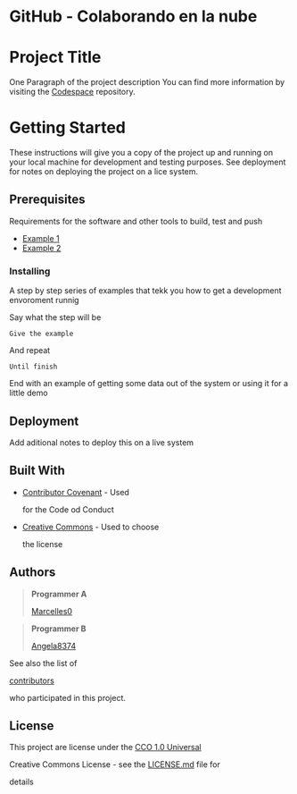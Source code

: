 # GitHub - Colaborando en la nube


# Project Title

One Paragraph of the project description
You can find more information by visiting the [Codespace](https://codespaceacademy.com) repository.

# Getting Started

These instructions will give you a copy of the project up and running on your local machine for development and testing purposes. See deployment for notes on deploying the project on a lice system.

## Prerequisites 

Requirements for the software and other tools to build, test and push

- [Example 1](https://www.google.es/)
- [Example 2](https://www.google.es/)

### Installing

A step by step series of examples that tekk you how to get a development envoroment runnig

Say what the step will be

    Give the example

And repeat
    
    Until finish

End with an example of getting some data out of the system or using it for a little demo

## Deployment

Add aditional notes to deploy this on a live system

## Built With

- [Contributor Covenant](https://www.google.es/) - Used
 
  for the Code od Conduct
- [Creative Commons](https://www.google.es/) - Used to choose 

  the license

## Authors

> **Programmer A**
> 
> [Marcelles0](https://github.com/Marcelles0)


> **Programmer B**
> 
> [Angela8374](https://github.com/Angela8374) 



See also the list of 

[contributors](https://www.google.es/)

who participated in this project.

## License

This project are license under the [CCO 1.0 Universal](https://www.google.es/)

Creative Commons License - see the [LICENSE.md](https://www.google.es/) file for

details